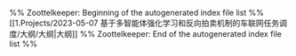 %% Zoottelkeeper: Beginning of the autogenerated index file list  %%
 [[1.Projects/2023-05-07 基于多智能体强化学习和反向拍卖机制的车联网任务调度/大纲/大纲|大纲]]
%% Zoottelkeeper: End of the autogenerated index file list  %%
